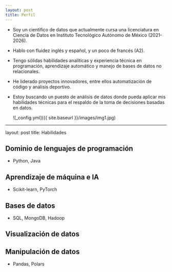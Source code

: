 ```yaml
---
layout: post
title: Perfil
---
```


* Soy un científico de datos que actualmente cursa una licenciatura en Ciencia de Datos en
Instituto Tecnológico Autónomo de México (2021-2026).
* Hablo con fluidez inglés y español, y un poco de francés (A2).
* Tengo sólidas habilidades analíticas y experiencia técnica en programación, aprendizaje automático y manejo de bases de datos no relacionales.
* He liderado proyectos innovadores, entre ellos automatización de código y análisis deportivo.
* Estoy buscando un puesto de análisis de datos donde pueda aplicar mis habilidades técnicas para el respaldo de la toma de decisiones basadas en datos.


     ![_config.yml]({{ site.baseurl }}/images/img1.jpg)

---
layout: post
title: Habilidades
## Dominio de lenguajes de programación
* Python, Java
## Aprendizaje de máquina e IA
* Scikit-learn, PyTorch 
## Bases de datos
* SQL, MongoDB, Hadoop 
## Visualización de datos
## Manipulación de datos
* Pandas, Polars



